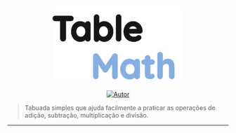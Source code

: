 <h1 align="center">
    <img src=".github/Table.svg" width="300px"/>
</h1>

<center>

[![Autor](https://img.shields.io/static/v1?label=autor&message=JonataRamalho&color=0545AF)](https://github.com/JonataRamalho)

</center>

> Tabuada simples que ajuda facilmente a praticar as operações de adição, subtração, multiplicação e divisão.

---

